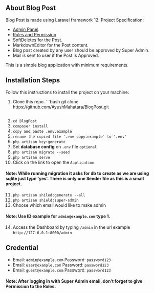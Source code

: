 ## About Blog Post 

Blog Post is made using Laravel framework 12. Project Specification:

- [Admin Panel](https://filamentphp.com/docs).
- [Roles and Permission](https://filamentphp.com/plugins/bezhansalleh-shield).
- SoftDeletes for the Post.
- MarkdownEditor for the Post content.
- Blog post created by any user should be approved by Super Admin.
- Mail is sent to user if the Post is Approved.

This is a simple blog application with minimum requirements.

## Installation Steps

Follow this instructions to install the project on your machine:

1. Clone this repo. ```bash
     git clone https://github.com/AyushMahatara/BlogPost.git
    ```
2. `cd BlogPost`
3. `composer install`
4. `copy and paste .env.example`
5. `rename the copied file '.env copy.example' to '.env'`
6. `php artisan key:generate`
7. Set **database config** on `.env` file `optional`
8. `php artisan migrate --seed`
9. `php artisan serve`
10. Click on the link to open the `Application` 
#### Note: While running migration it asks for db to create as we are using sqlite just type 'yes'. There is only one Seeder file as this is a small project.

11. `php artisan shiled:generate --all`
12. `php artisan shield:super-admin`
13. Choose which email would like to make admin 
#### Note: Use ID example for `admin@example.com` type 1.

14. Access the Dashboard by typing `/admin` in the url example `http://127.0.0.1:8000/admin`

## Credential 

- Email: `admin@example.com` Password: `password123`
- Email: `user@example.com` Password: `password123`
- Email: `guest@example.com` Password: `password123`

#### Note: After logging in with Super Admin email, don't forget to give Permission to the Roles.
